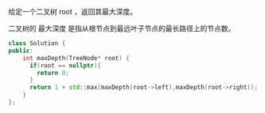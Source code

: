 给定一个二叉树 root ，返回其最大深度。

二叉树的 最大深度 是指从根节点到最远叶子节点的最长路径上的节点数。

``` cpp
class Solution {
public:
    int maxDepth(TreeNode* root) {
      if(root == nullptr){
        return 0;
      }
      return 1 + std::max(maxDepth(root->left),maxDepth(root->right));
    }
};
```
